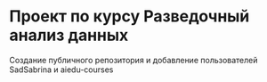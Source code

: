 # Проект по курсу Разведочный анализ данных


Создание публичного репозитория и добавление пользователей SadSabrina и aiedu-courses
